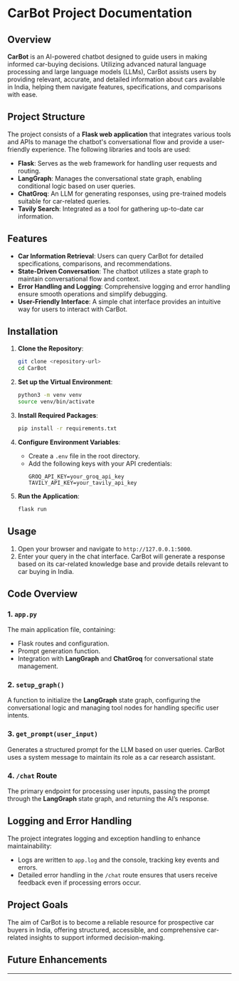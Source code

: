 # CarBot Project Documentation

## Overview

**CarBot** is an AI-powered chatbot designed to guide users in making informed car-buying decisions. Utilizing advanced natural language processing and large language models (LLMs), CarBot assists users by providing relevant, accurate, and detailed information about cars available in India, helping them navigate features, specifications, and comparisons with ease.

## Project Structure

The project consists of a **Flask web application** that integrates various tools and APIs to manage the chatbot's conversational flow and provide a user-friendly experience. The following libraries and tools are used:
- **Flask**: Serves as the web framework for handling user requests and routing.
- **LangGraph**: Manages the conversational state graph, enabling conditional logic based on user queries.
- **ChatGroq**: An LLM for generating responses, using pre-trained models suitable for car-related queries.
- **Tavily Search**: Integrated as a tool for gathering up-to-date car information.

## Features

- **Car Information Retrieval**: Users can query CarBot for detailed specifications, comparisons, and recommendations.
- **State-Driven Conversation**: The chatbot utilizes a state graph to maintain conversational flow and context.
- **Error Handling and Logging**: Comprehensive logging and error handling ensure smooth operations and simplify debugging.
- **User-Friendly Interface**: A simple chat interface provides an intuitive way for users to interact with CarBot.

## Installation

1. **Clone the Repository**:
   ```bash
   git clone <repository-url>
   cd CarBot
   ```

2. **Set up the Virtual Environment**:
   ```bash
   python3 -m venv venv
   source venv/bin/activate
   ```

3. **Install Required Packages**:
   ```bash
   pip install -r requirements.txt
   ```

4. **Configure Environment Variables**:
   - Create a `.env` file in the root directory.
   - Add the following keys with your API credentials:
     ```plaintext
     GROQ_API_KEY=your_groq_api_key
     TAVILY_API_KEY=your_tavily_api_key
     ```

5. **Run the Application**:
   ```bash
   flask run
   ```

## Usage

1. Open your browser and navigate to `http://127.0.0.1:5000`.
2. Enter your query in the chat interface. CarBot will generate a response based on its car-related knowledge base and provide details relevant to car buying in India.

## Code Overview

### 1. `app.py`
The main application file, containing:
   - Flask routes and configuration.
   - Prompt generation function.
   - Integration with **LangGraph** and **ChatGroq** for conversational state management.

### 2. `setup_graph()`
A function to initialize the **LangGraph** state graph, configuring the conversational logic and managing tool nodes for handling specific user intents.

### 3. `get_prompt(user_input)`
Generates a structured prompt for the LLM based on user queries. CarBot uses a system message to maintain its role as a car research assistant.

### 4. `/chat` Route
The primary endpoint for processing user inputs, passing the prompt through the **LangGraph** state graph, and returning the AI’s response.

## Logging and Error Handling

The project integrates logging and exception handling to enhance maintainability:
- Logs are written to `app.log` and the console, tracking key events and errors.
- Detailed error handling in the `/chat` route ensures that users receive feedback even if processing errors occur.

## Project Goals

The aim of CarBot is to become a reliable resource for prospective car buyers in India, offering structured, accessible, and comprehensive car-related insights to support informed decision-making.

## Future Enhancements



---